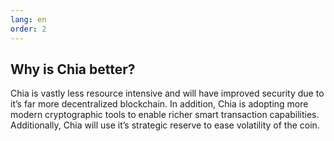 ```yaml
---
lang: en
order: 2
---
```


Why is Chia better?
-----------------------

Chia is vastly less resource intensive and will have improved security due to it’s far more decentralized blockchain. In addition, Chia is adopting more modern cryptographic tools to enable richer smart transaction capabilities. Additionally, Chia will use it’s strategic reserve to ease volatility of the coin.

